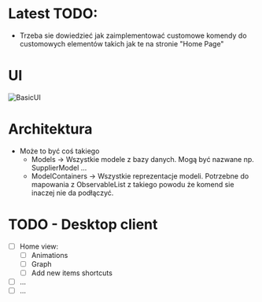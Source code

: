 ﻿# Latest TODO:
 - Trzeba sie dowiedzieć jak zaimplementować customowe komendy do customowych elementów takich jak te na stronie "Home Page"
# UI
![BasicUI](Images/BasicUI.gif)


 # Architektura
 - Może to być coś takiego 
	- Models -> Wszystkie modele z bazy danych. Mogą być nazwane np. SupplierModel ...
	- ModelContainers -> Wszystkie reprezentacje modeli. Potrzebne do mapowania z ObservableList z takiego powodu że komend sie inaczej nie da podłączyć.

# TODO - Desktop client
- [ ] Home view:
	- [ ] Animations
	- [ ] Graph
	- [ ] Add new items shortcuts
- [ ] ...
- [ ] ...